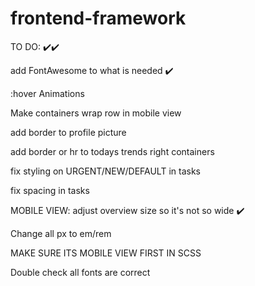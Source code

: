 # frontend-framework


TO DO:  ✔️✔️

add FontAwesome to what is needed ✔️

:hover Animations 

Make containers wrap row in mobile view

add border to profile picture

add border or hr to todays trends right containers

fix styling on URGENT/NEW/DEFAULT in tasks

fix spacing in tasks

MOBILE VIEW: adjust overview size so it's not so wide ✔️

Change all px to em/rem

MAKE SURE ITS MOBILE VIEW FIRST IN SCSS

Double check all fonts are correct

